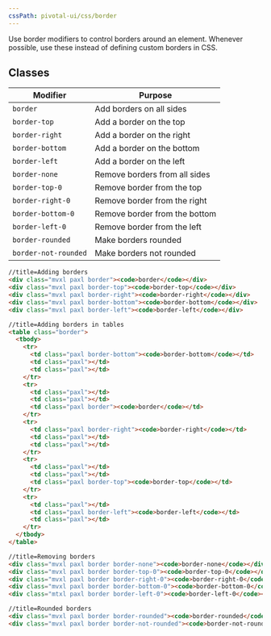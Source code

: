 ```yaml
---
cssPath: pivotal-ui/css/border
---
```


Use border modifiers to control borders around an element. Whenever possible, use these instead of defining custom borders in CSS.

## Classes

Modifier | Purpose
---------|--------
`border` | Add borders on all sides
`border-top` | Add a border on the top
`border-right` | Add a border on the right
`border-bottom` | Add a border on the bottom
`border-left` | Add a border on the left
`border-none` | Remove borders from all sides
`border-top-0` | Remove border from the top
`border-right-0` | Remove border from the right
`border-bottom-0` | Remove border from the bottom
`border-left-0` | Remove border from the left
`border-rounded` | Make borders rounded
`border-not-rounded` | Make borders not rounded

```html
//title=Adding borders
<div class="mvxl paxl border"><code>border</code></div>
<div class="mvxl paxl border-top"><code>border-top</code></div>
<div class="mvxl paxl border-right"><code>border-right</code></div>
<div class="mvxl paxl border-bottom"><code>border-bottom</code></div>
<div class="mvxl paxl border-left"><code>border-left</code></div>
```

```html
//title=Adding borders in tables
<table class="border">
  <tbody>
    <tr>
      <td class="paxl border-bottom"><code>border-bottom</code></td>
      <td class="paxl"></td>
      <td class="paxl"></td>
    </tr>
    <tr>
      <td class="paxl"></td>
      <td class="paxl"></td>
      <td class="paxl border"><code>border</code></td>
    </tr>
    <tr>
      <td class="paxl border-right"><code>border-right</code></td>
      <td class="paxl"></td>
      <td class="paxl"></td>
    </tr>
    <tr>
      <td class="paxl"></td>
      <td class="paxl"></td>
      <td class="paxl border-top"><code>border-top</code></td>
    </tr>
    <tr>
      <td class="paxl"></td>
      <td class="paxl border-left"><code>border-left</code></td>
      <td class="paxl"></td>
    </tr>
  </tbody>
</table>
```

```html
//title=Removing borders
<div class="mvxl paxl border border-none"><code>border-none</code></div>
<div class="mvxl paxl border border-top-0"><code>border-top-0</code></div>
<div class="mvxl paxl border border-right-0"><code>border-right-0</code></div>
<div class="mvxl paxl border border-bottom-0"><code>border-bottom-0</code></div>
<div class="mtxl paxl border border-left-0"><code>border-left-0</code></div>
```

```html
//title=Rounded borders
<div class="mvxl paxl border border-rounded"><code>border-rounded</code></div>
<div class="mvxl paxl border border-not-rounded"><code>border-not-rounded</code></div>
```